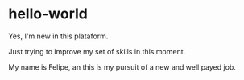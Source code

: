 # hello-world

Yes, I'm new in this plataform.

Just trying to improve my set of skills in this moment.

My name is Felipe, an this is my pursuit of a new and well payed job.
